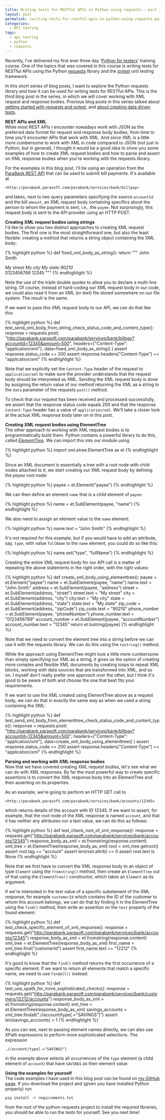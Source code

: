 ```yaml
---
title: Writing tests for RESTful APIs in Python using requests – part 3: working with XML
layout: post
permalink: /writing-tests-for-restful-apis-in-python-using-requests-part-3-working-with-xml/
categories:
  - API testing
tags:
  - api testing
  - python
  - requests
---
```

Recently, I’ve delivered my first ever three day ‘[Python for testers](https://www.ontestautomation.com/training/python-for-testers/)’ training course. One of the topics that was covered in this course is writing tests for RESTful APIs using the Python <a href="https://requests.readthedocs.io/en/master/" target="_blank" rel="noreferrer noopener" aria-label="requests (opens in a new tab)">requests</a> library and the <a href="https://docs.pytest.org/en/latest/" target="_blank" rel="noreferrer noopener" aria-label="pytest (opens in a new tab)">pytest</a> unit testing framework.

In this short series of blog posts, I want to explore the Python requests library and how it can be used for writing tests for RESTful APIs. This is the third blog post in the series, in which we will cover working with XML request and response bodies. Previous blog posts in this series talked about [getting started with requests and pytest](https://www.ontestautomation.com/writing-tests-for-restful-apis-in-python-using-requests-part-1-basic-tests/), and [about creating data driven tests](https://www.ontestautomation.com/writing-tests-for-restful-apis-in-python-using-requests-part-2-data-driven-tests/).

**REST APIs and XML**  
While most REST APIs I encounter nowadays work with JSON as the preferred data format for request and response body bodies, from time to time you'll encounter APIs that work with XML. And since XML is a little more cumbersome to work with XML in code compared to JSON (not just in Python, but in general), I thought it would be a good idea to show you some examples of how to create XML request bodies and how to parse and assert on XML response bodies when you're working with the requests library.

For the examples in this blog post, I'll be using an operation from the <a href="http://parabank.parasoft.com/parabank/api-docs/index.html" target="_blank" rel="noreferrer noopener" aria-label="ParaBank REST API (opens in a new tab)">ParaBank REST API</a> that can be used to submit bill payments. It's available at

`<http://parabank.parasoft.com/parabank/services/bank/billpay>`

and takes, next to two query parameters specifying the source `accountId` and the bill `amount`, an XML request body containing specifics about the person to whom the payment is sent, i.e., the `payee`. Not surprisingly, this request body is sent to the API provider using an HTTP POST.

**Creating XML request bodies using strings**  
I'd like to show you two distinct approaches to creating XML request bodies. The first one is the most straightforward one, but also the least flexible: creating a method that returns a string object containing the XML body:

{% highlight python %}
def fixed_xml_body_as_string():
    return """
    <payee>
        <name>John Smith</name>
        <address>
            <street>My street</street>
            <city>My city</city>
            <state>My state</state>
            <zipCode>90210</zipCode>
        </address>
        <phoneNumber>0123456789</phoneNumber>
        <accountNumber>12345</accountNumber>
    </payee>
    """
{% endhighlight %}

Note the use of the triple double quotes to allow you to declare a multi-line string. Of course, instead of hard-coding our XML request body in our code, we could also read it from an XML (or text) file stored somewhere on our file system. The result is the same.

If we want to pass this XML request body to our API, we can do that like this:

{% highlight python %}
def test_send_xml_body_from_string_check_status_code_and_content_type():
    response = requests.post(
        "http://parabank.parasoft.com/parabank/services/bank/billpay?accountId=12345&amount=500",
        headers={"Content-Type": "application/xml"},
        data=fixed_xml_body_as_string()
    )
    assert response.status_code == 200
    assert response.headers["Content-Type"] == "application/xml"
{% endhighlight %}

Note that we explicitly set the `Content-Type` header of the request to `application/xml` to make sure the provider understands that the request body should be interpreted as XML. Sending the XML request body is done by assigning the return value of our method returning the XML as a string to the `data` parameter of the requests `post()` method.

To check that our request has been received and processed successfully, we assert that the response status code equals 200 and that the response `Content-Type` header has a value of `application/xml`. We'll take a closer look at the actual XML response body later on in this post.

**Creating XML request bodies using ElementTree**  
The other approach to working with XML request bodies is to programmatically build them. Python contains a powerful library to do this, called _<a rel="noreferrer noopener" aria-label="ElementTree (opens in a new tab)" href="https://docs.python.org/3/library/xml.etree.elementtree.html" target="_blank">ElementTree</a>_. We can import this into our module using

{% highlight python %}
import xml.etree.ElementTree as et
{% endhighlight %}

Since an XML document is essentially a tree with a root node with child nodes attached to it, we start creating our XML request body by defining the _payee_ root node:

{% highlight python %}
payee = et.Element("payee")
{% endhighlight %}

We can then define an element `name` that is a child element of `payee`:

{% highlight python %}
name = et.SubElement(payee, "name")
{% endhighlight %}

We also need to assign an element value to the `name` element:

{% highlight python %}
name.text = "John Smith"
{% endhighlight %}

It's not required for this example, but if you would have to add an attribute, say, `type`, with value `fullName` to the `name` element, you could do so like this:

{% highlight python %}
name.set("type", "fullName")
{% endhighlight %}

Creating the entire XML request body for our API call is a matter of repeating the above statements in the right order, with the right values:

{% highlight python %}
def create_xml_body_using_elementtree():
    payee = et.Element("payee")
    name = et.SubElement(payee, "name")
    name.text = "John Smith"
    address = et.SubElement(payee, "address")
    street = et.SubElement(address, "street")
    street.text = "My street"
    city = et.SubElement(address, "city")
    city.text = "My city"
    state = et.SubElement(address, "state")
    state.text = "My state"
    zip_code = et.SubElement(address, "zipCode")
    zip_code.text = "90210"
    phone_number = et.SubElement(payee, "phoneNumber")
    phone_number.text = "0123456789"
    account_number = et.SubElement(payee, "accountNumber")
    account_number.text = "12345"
    return et.tostring(payee)
{% endhighlight %}

Note that we need to convert the element tree into a string before we can use it with the requests library. We can do this using the `tostring()` method.

While the approach using ElementTree might look a little more cumbersome than simply specifying our XML as a string, it gives us the option of creating more complex and flexible XML documents by creating loops to repeat XML blocks, working with data sources that are transformed into XML, and so on. I myself don't really prefer one approach over the other, but I think it's good to be aware of both and choose the one that best fits your requirements.

If we want to use the XML created using ElementTree above as a request body, we can do that in exactly the same way as when we used a string containing the XML:

{% highlight python %}
def test_send_xml_body_from_elementtree_check_status_code_and_content_type():
    response = requests.post(
        "http://parabank.parasoft.com/parabank/services/bank/billpay?accountId=12345&amount=500",
        headers={"Content-Type": "application/xml"},
        data=create_xml_body_using_elementtree()
    )
    assert response.status_code == 200
    assert response.headers["Content-Type"] == "application/xml"
{% endhighlight %}    

**Parsing and working with XML response bodies**  
Now that we have covered creating XML request bodies, let's see what we can do with XML responses. By far the most powerful way to create specific assertions is to convert the XML response body into an ElementTree and then asserting on its properties.

As an example, we're going to perform an HTTP GET call to

`<http://parabank.parasoft.com/parabank/services/bank/accounts/12345>`

which returns details of the account with ID 12345. If we want to assert, for example, that the root node of the XML response is named `account`, and that it has neither any attributes nor a text value, we can do this as follows:

{% highlight python %}
def test_check_root_of_xml_response():
    response = requests.get("http://parabank.parasoft.com/parabank/services/bank/accounts/12345")
    response_body_as_xml = et.fromstring(response.content)
    xml_tree = et.ElementTree(response_body_as_xml)
    root = xml_tree.getroot()
    assert root.tag == "account"
    assert len(root.attrib) == 0
    assert root.text is None
{% endhighlight %}

Note that we first have to convert the XML response body to an object of type `Element` using the `fromstring()` method, then create an `ElementTree` out of that using the `ElementTree()` constructor, which takes an `Element` as its argument.

If we're interested in the text value of a specific subelement of the XML response, for example `customerId` which contains the ID of the customer to whom this account belongs, we can do that by finding it in the ElementTree using the `find()` method, then write an assertion on the `text` property of the found element:

{% highlight python %}
def test_check_specific_element_of_xml_response():
    response = requests.get("http://parabank.parasoft.com/parabank/services/bank/accounts/12345")
    response_body_as_xml = et.fromstring(response.content)
    xml_tree = et.ElementTree(response_body_as_xml)
    first_name = xml_tree.find("customerId")
    assert first_name.text == "12212"
{% endhighlight %}

It's good to know that the `find()` method returns the first occurrence of a specific element. If we want to return all elements that match a specific name, we need to use `findall()` instead:

{% highlight python %}
def test_use_xpath_for_more_sophisticated_checks():
    response = requests.get("http://parabank.parasoft.com/parabank/services/bank/customers/12212/accounts")
    response_body_as_xml = et.fromstring(response.content)
    xml_tree = et.ElementTree(response_body_as_xml)
    savings_accounts = xml_tree.findall(".//account/type[.="SAVINGS"]")
    assert len(savings_accounts) > 1
{% endhighlight %}   

As you can see, next to passing element names directly, we can also use XPath expressions to perform more sophisticated selections. The expression

`.//account/type[.="SAVINGS"]`

in the example above selects all occurrences of the `type` element (a child element of `account`) that have `SAVINGS` as their element value.

**Using the examples for yourself**  
The code examples I have used in this blog post can be found on <a href="https://github.com/basdijkstra/ota-examples/tree/master/python-requests" target="_blank" rel="noreferrer noopener" aria-label="my GitHub page (opens in a new tab)">my GitHub page</a>. If you download the project and (given you have installed Python properly) run

`pip install -r requirements.txt`

from the root of the python-requests project to install the required libraries, you should be able to run the tests for yourself. See you next time!